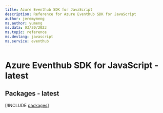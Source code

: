 ```yaml
---
title: Azure Eventhub SDK for JavaScript
description: Reference for Azure Eventhub SDK for JavaScript
author: jeremymeng
ms.author: yumeng
ms.data: 03/20/2023
ms.topic: reference
ms.devlang: javascript
ms.service: eventhub
---
```

# Azure Eventhub SDK for JavaScript - latest
## Packages - latest
[!INCLUDE [packages](eventhub-index.md)]